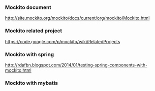 ### Mockito document
http://site.mockito.org/mockito/docs/current/org/mockito/Mockito.html


### Mockito related project 
https://code.google.com/p/mockito/wiki/RelatedProjects

### Mockito with spring
http://rdafbn.blogspot.com/2014/01/testing-spring-components-with-mockito.html

### Mockito with mybatis

